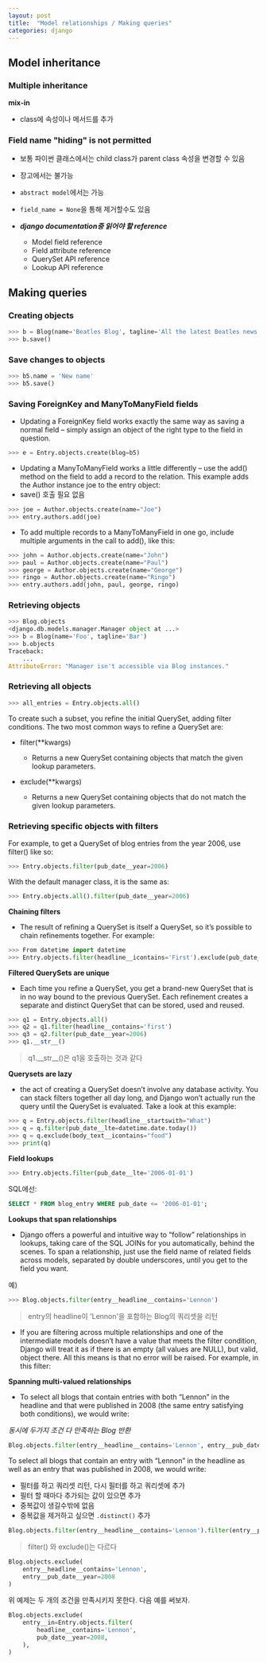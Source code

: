 ```yaml
---
layout: post
title:  "Model relationships / Making queries"
categories: django
---
```


## Model inheritance

### Multiple inheritance

**mix-in**

* class에 속성이나 메서드를 추가


### Field name "hiding" is not permitted

* 보통 파이썬 클래스에서는 child class가 parent class 속성을 변경할 수 있음
* 장고에서는 불가능
* `abstract model`에서는 가능
* `field_name = None`을 통해 제거할수도 있음

* **_django documentation중 읽어야 할 reference_**
  * Model field reference
  * Field attribute reference
  * QuerySet API reference
  * Lookup API reference

## Making queries

### Creating objects

```python
>>> b = Blog(name='Beatles Blog', tagline='All the latest Beatles news.')
>>> b.save()
```

### Save changes to objects

```python
>>> b5.name = 'New name'
>>> b5.save()
```

### Saving ForeignKey and ManyToManyField fields

* Updating a ForeignKey field works exactly the same way as saving a normal field – simply assign an object of the right type to the field in question.

```python
>>> e = Entry.objects.create(blog=b5)
```

* Updating a ManyToManyField works a little differently – use the add() method on the field to add a record to the relation. This example adds the Author instance joe to the entry object:
* save() 호출 필요 없음

```python
>>> joe = Author.objects.create(name="Joe")
>>> entry.authors.add(joe)
```

* To add multiple records to a ManyToManyField in one go, include multiple arguments in the call to add(), like this:

```python
>>> john = Author.objects.create(name="John")
>>> paul = Author.objects.create(name="Paul")
>>> george = Author.objects.create(name="George")
>>> ringo = Author.objects.create(name="Ringo")
>>> entry.authors.add(john, paul, george, ringo)
```

### Retrieving objects

```python
>>> Blog.objects
<django.db.models.manager.Manager object at ...>
>>> b = Blog(name='Foo', tagline='Bar')
>>> b.objects
Traceback:
    ...
AttributeError: "Manager isn't accessible via Blog instances."
```

### Retrieving all objects

```python
>>> all_entries = Entry.objects.all()
```

To create such a subset, you refine the initial QuerySet, adding filter conditions. The two most common ways to refine a QuerySet are:

* filter(\*\*kwargs)
  * Returns a new QuerySet containing objects that match the given lookup parameters.

* exclude(**kwargs)
  * Returns a new QuerySet containing objects that do not match the given lookup parameters.

### Retrieving specific objects with filters

For example, to get a QuerySet of blog entries from the year 2006, use filter() like so:

```python
>>> Entry.objects.filter(pub_date__year=2006)
```

With the default manager class, it is the same as:

```python
>>> Entry.objects.all().filter(pub_date__year=2006)
```

**Chaining filters**

* The result of refining a QuerySet is itself a QuerySet, so it’s possible to chain refinements together. For example:

```python
>>> From datetime import datetime
>>> Entry.objects.filter(headline__icontains='First').exclude(pub_date__gte=datetime(2017, 5, 1))
```

**Filtered QuerySets are unique**

* Each time you refine a QuerySet, you get a brand-new QuerySet that is in no way bound to the previous QuerySet. Each refinement creates a separate and distinct QuerySet that can be stored, used and reused.

```python
>>> q1 = Entry.objects.all()
>>> q2 = q1.filter(headline__contains='first')
>>> q3 = q2.filter(pub_date__year=2006)
>>> q1.__str__()
```

> q1.\_\_str__()은 q1을 호출하는 것과 같다

**Querysets are lazy**

* the act of creating a QuerySet doesn’t involve any database activity. You can stack filters together all day long, and Django won’t actually run the query until the QuerySet is evaluated. Take a look at this example:

```python
>>> q = Entry.objects.filter(headline__startswith="What")
>>> q = q.filter(pub_date__lte=datetime.date.today())
>>> q = q.exclude(body_text__icontains="food")
>>> print(q)
```

**Field lookups**

```python
>>> Entry.objects.filter(pub_date__lte='2006-01-01')
```

SQL에선:

```sql
SELECT * FROM blog_entry WHERE pub_date <= '2006-01-01';
```

**Lookups that span relationships**

* Django offers a powerful and intuitive way to “follow” relationships in lookups, taking care of the SQL JOINs for you automatically, behind the scenes. To span a relationship, just use the field name of related fields across models, separated by double underscores, until you get to the field you want.

예)

```python
>>> Blog.objects.filter(entry__headline__contains='Lennon')
```

> entry의 headline이 'Lennon'을 포함하는 Blog의 쿼리셋을 리턴

* If you are filtering across multiple relationships and one of the intermediate models doesn’t have a value that meets the filter condition, Django will treat it as if there is an empty (all values are NULL), but valid, object there. All this means is that no error will be raised. For example, in this filter:


**Spanning multi-valued relationships**

*  To select all blogs that contain entries with both “Lennon” in the headline and that were published in 2008 (the same entry satisfying both conditions), we would write:

_동시에 두가지 조건 다 만족하는 Blog 반환_

```python
Blog.objects.filter(entry__headline__contains='Lennon', entry__pub_date__year=2008)
```

To select all blogs that contain an entry with “Lennon” in the headline as well as an entry that was published in 2008, we would write:

* 필터를 하고 쿼리셋 리턴, 다시 필터를 하고 쿼리셋에 추가
* 필터 할 때마다 추가되는 값이 있으면 추가
* 중복값이 생길수밖에 없음
* 중복값을 제거하고 싶으면 `.distinct()` 추가

```python
Blog.objects.filter(entry__headline__contains='Lennon').filter(entry__pub_date__year=2008)
```

> filter() 와 exclude()는 다르다

```python
Blog.objects.exclude(
	entry__headline__contains='Lennon',
	entry__pub_date__year=2008
)
```

위 예제는 두 개의 조건을 만족시키지 못한다. 다음 예를 써보자.

```python
Blog.objects.exclude(
    entry__in=Entry.objects.filter(
        headline__contains='Lennon',
        pub_date__year=2008,
    ),
)
```


